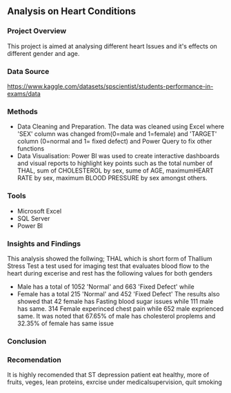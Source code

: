 ## Analysis on Heart Conditions
### Project Overview
This project is aimed at analysing different heart Issues and it's  effects on different gender and age.

### Data Source
https://www.kaggle.com/datasets/spscientist/students-performance-in-exams/data

### Methods
*  Data Cleaning and Preparation. The data was cleaned using Excel where 'SEX' column was changed from(0=male and 1=female) and 'TARGET' column (0=normal and 1= fixed defect) and Power Query to fix other functions
*  Data Visualisation: Power BI was used to create interactive dashboards and visual reports to highlight key points such as the total number of THAL, sum of CHOLESTEROL by sex, sume of AGE, maximumHEART RATE by sex, maximum BLOOD PRESSURE by sex amongst others.
### Tools
*  Microsoft Excel
*  SQL Server
*  Power BI
### Insights and Findings
This analysis showed the follwing;
  THAL which is short form of Thallium Stress Test a test used for imaging test that evaluates blood flow to the heart during excerise and rest has the following values for both genders
* Male has a total of 1052 'Normal' and 663 'Fixed Defect' while
* Female has a total 215 'Normal' and 452 'Fixed Defect'
  The results also showed that 42 female has Fasting blood sugar issues while 111 male has same.
314 Female experinced chest pain while 652 male exprienced same.
  It was noted that 67.65%  of male has cholesterol proplems and 32.35% of female has same issue
### Conclusion
### Recomendation
It is highly recomended that ST depression patient eat healthy, more of fruits, veges, lean proteins, exrcise under medicalsupervision, quit smoking
